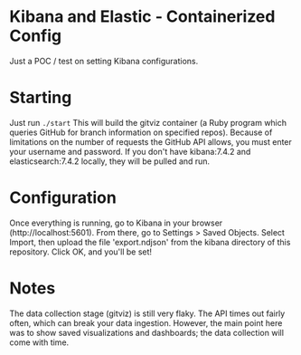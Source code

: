 # Kibana and Elastic - Containerized Config
Just a POC / test on setting Kibana configurations. 

# Starting
Just run `./start`
This will build the gitviz container (a Ruby program which queries GitHub for branch information on specified repos).
Because of limitations on the number of requests the GitHub API allows, you must enter your username and password.
If you don't have kibana:7.4.2 and elasticsearch:7.4.2 locally, they will be pulled and run.

# Configuration
Once everything is running, go to Kibana in your browser (http://localhost:5601). From there, go to Settings > Saved Objects. Select Import, then upload the file 'export.ndjson' from the kibana directory of this repository. Click OK, and you'll be set!

# Notes
The data collection stage (gitviz) is still very flaky. The API times out fairly often, which can break your data ingestion. However, the main point here was to show saved visualizations and dashboards; the data collection will come with time.